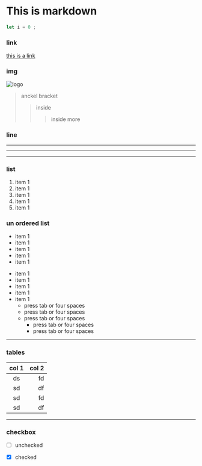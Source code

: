 # This is markdown

```js
let i = 0 ;

```

### link

[this is a link](/page)

### img

![logo](https://www.shutterstock.com/image-vector/google-logo-editorial-vector-symbol-260nw-2317648589.jpg)


> anckel bracket
>> inside
>>> inside more


### line

---
___

***

### list

1. item 1
2. item 1
3. item 1
4. item 1
5. item 1

### un ordered list

* item 1
* item 1
* item 1
* item 1
* item 1

+ item 1
+ item 1
+ item 1
+ item 1
+ item 1
    + press tab or four spaces
    + press tab or four spaces
    + press tab or four spaces
        + press tab or four spaces
        + press tab or four spaces


---

### tables

| col 1  | col 2  |
|:------:| ------:|
|   ds   |  fd    |
|   sd   |  df    |
|   sd   |  fd    |
|   sd   |  df    |


---

### checkbox

- [ ]  unchecked
- [X]  checked
















